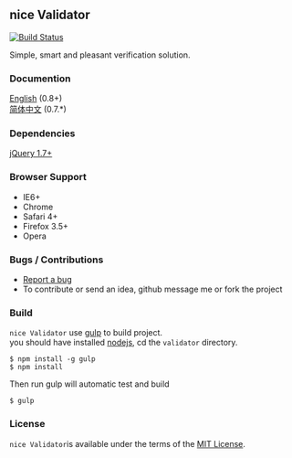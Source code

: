 ## nice Validator
[![Build Status](https://travis-ci.org/niceue/validator.png)](https://travis-ci.org/niceue/validator)

Simple, smart and pleasant verification solution.

### Documention
[English](https://github.com/niceue/validator/wiki/Getting-Started) (0.8+)  
[简体中文](http://niceue.com/validator/) (0.7.*)  

### Dependencies
[jQuery 1.7+](http://jquery.com)

### Browser Support
  * IE6+
  * Chrome
  * Safari 4+
  * Firefox 3.5+
  * Opera

### Bugs / Contributions
- [Report a bug](https://github.com/niceue/validator/issues)
- To contribute or send an idea, github message me or fork the project

### Build
`nice Validator` use [gulp](http://gulpjs.com/) to build project.  
you should have installed [nodejs](nodejs.org), cd the `validator` directory.
```
$ npm install -g gulp
$ npm install
```
Then run gulp will automatic test and build
```
$ gulp
```

### License
`nice Validator`is available under the terms of the [MIT License](https://github.com/niceue/validator/blob/master/LICENSE.txt).
